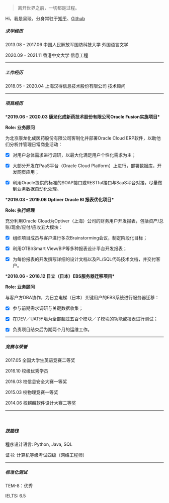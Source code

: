 > 离开世界之前，一切都是过程。

Hi，我是吴琰，分身常驻于[知乎](https://www.zhihu.com/people/wu-yan-98-14)、[Github](https://github.com/Lov3Camille)




##### 求学经历

2013.08 - 2017.06 中国人民解放军国防科技大学 外国语言文学

2020.09 - 2021.11 香港中文大学 信息工程

------



##### 工作经历

2018.05 - 2020.04 上海汉得信息技术股份有限公司 技术顾问

------



##### 项目经历

***2019.06 - 2020.03 康龙化成新药技术股份有限公司Oracle Fusion实施项目\***

**Role: 业务顾问**

  为北京康龙化成医药股份有限公司客制化并部署Oracle Cloud ERP软件，以助他们分析并管理日常商业活动：

- [x] 对用户总体需求进行调研，以最大化满足用户个性化需求为主；

- [x] 大部分开发在PaaS平台（Oracle Cloud Platform）上进行，部署数据库，开发网页应用；

- [x] 利用Oracle提供的标准的SOAP接口或RESTful接口与SaaS平台对接，尽量做到业务数据自动化处理。

  

***2019.03 - 2019.06 Optiver Oracle BI 报表优化项目\***

**Role: 执行经理**

  充分利用Oracle Cloud为Optiver（上海）公司的财务用户开发报表，包括资产/总账/现金/应付/应收五大模块：

- [x] 组织项目成员与客户进行多次Brainstorming会议，制定阶段化目标；

- [x] 利用OTBI/Smart View/BIP等多种报表设计平台开发报表；

- [x] 为每份报表的开发撰写详细的设计文档以及PL/SQL代码技术文档，并交付客户。

  

***2018.06 - 2018.12 日立（日本）EBS服务器迁移项目\***

**Role: 业务顾问**

  与客户方DBA协作，为日立电梯（日本）关键用户的EBS系统进行服务器迁移：

- [x] 参与前期需求调研与关键数据收集；

- [x] 在DEV／UAT环境为全部超过五百个模块／子模块的功能或报表进行测试；

- [x] 负责项目结束后为期两个月的运维工作。


------



##### 竞赛与荣誉

2017.05 全国大学生英语竞赛二等奖

2016.10 校级优秀学员   

2016.03 校信息安全大赛一等奖

2015.03 校物理竞赛一等奖

2014.06 校麒麟软件设计大赛二等奖　

------

　　　　　　　　　　　　　　　　　　　 	                      

##### 技能栈

程序设计语言: Python, Java, SQL

证书: 计算机等级考试四级（网络工程师）

------



##### 标准化测试

TEM-8：优秀

IELTS: 6.5